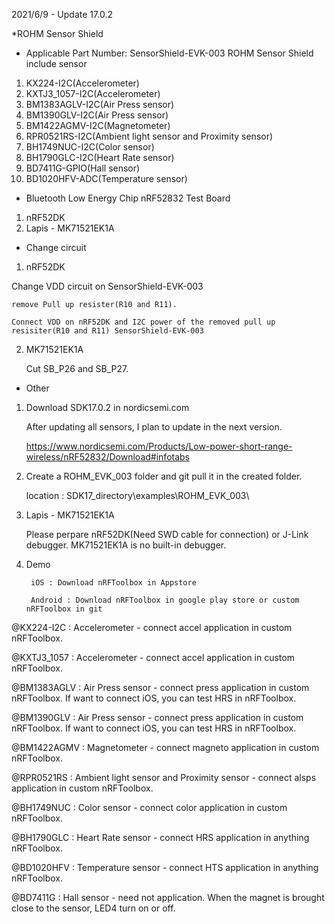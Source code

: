 2021/6/9 - Update 17.0.2

*ROHM Sensor Shield

- Applicable Part Number: SensorShield-EVK-003
    ROHM Sensor Shield include sensor
1. KX224-I2C(Accelerometer)
2. KXTJ3_1057-I2C(Accelerometer)
3. BM1383AGLV-I2C(Air Press sensor)
4. BM1390GLV-I2C(Air Press sensor)
5. BM1422AGMV-I2C(Magnetometer)
6. RPR0521RS-I2C(Ambient light sensor and Proximity sensor)
7. BH1749NUC-I2C(Color sensor)
8. BH1790GLC-I2C(Heart Rate sensor)
9. BD7411G-GPIO(Hall sensor)
10. BD1020HFV-ADC(Temperature sensor)


- Bluetooth Low Energy Chip
    nRF52832
Test Board
1. nRF52DK
2. Lapis - MK71521EK1A


- Change circuit
1. nRF52DK

Change VDD circuit on SensorShield-EVK-003

    remove Pull up resister(R10 and R11).
    
    Connect VDD on nRF52DK and I2C power of the removed pull up resisiter(R10 and R11) SensorShield-EVK-003

2. MK71521EK1A

    Cut SB_P26 and SB_P27.


- Other
1. Download SDK17.0.2 in nordicsemi.com 

    After updating all sensors, I plan to update in the next version.

    https://www.nordicsemi.com/Products/Low-power-short-range-wireless/nRF52832/Download#infotabs

2. Create a ROHM_EVK_003 folder and git pull it in the created folder.

    location : SDK17_directory\examples\ROHM_EVK_003\

3. Lapis - MK71521EK1A

    Please perpare nRF52DK(Need SWD cable for connection) or J-Link debugger. MK71521EK1A is no built-in debugger.

4. Demo

        iOS : Download nRFToolbox in Appstore 

        Android : Download nRFToolbox in google play store or custom nRFToolbox in git

@KX224-I2C : Accelerometer - connect accel application in custom nRFToolbox.

@KXTJ3_1057 : Accelerometer - connect accel application in custom nRFToolbox.

@BM1383AGLV : Air Press sensor - connect press application in custom nRFToolbox. If want to connect iOS, you can test HRS in nRFToolbox.

@BM1390GLV : Air Press sensor - connect press application in custom nRFToolbox. If want to connect iOS, you can test HRS in nRFToolbox.

@BM1422AGMV : Magnetometer - connect magneto application in custom nRFToolbox.

@RPR0521RS : Ambient light sensor and Proximity sensor - connect alsps application in custom nRFToolbox.

@BH1749NUC : Color sensor - connect color application in custom nRFToolbox.

@BH1790GLC : Heart Rate sensor - connect HRS application in anything nRFToolbox.

@BD1020HFV : Temperature sensor - connect HTS application in anything nRFToolbox.

@BD7411G : Hall sensor - need not application. When the magnet is brought close to the sensor, LED4 turn on or off.
